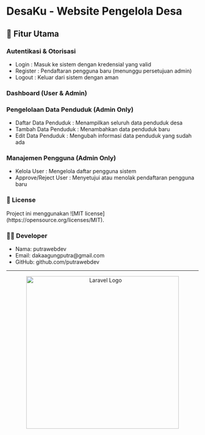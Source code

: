 # DesaKu - Website Pengelola Desa

## 🚀 Fitur Utama

### Autentikasi & Otorisasi
- Login : Masuk ke sistem dengan kredensial yang valid
- Register : Pendaftaran pengguna baru (menunggu persetujuan admin)
- Logout : Keluar dari sistem dengan aman

### Dashboard (User & Admin)

### Pengelolaan Data Penduduk (Admin Only)
- Daftar Data Penduduk : Menampilkan seluruh data penduduk desa
- Tambah Data Penduduk : Menambahkan data penduduk baru
- Edit Data Penduduk : Mengubah informasi data penduduk yang sudah ada

### Manajemen Pengguna (Admin Only)
- Kelola User : Mengelola daftar pengguna sistem
- Approve/Reject User : Menyetujui atau menolak pendaftaran pengguna baru

<h3>📄 License</h3>
Project ini menggunakan ![MIT license](https://opensource.org/licenses/MIT).

<h3>👨‍💻 Developer</h3>
<ul>
    <li>Nama: putrawebdev</li>
    <li>Email: dakaagungputra@gmail.com</li>
    <li>GitHub: github.com/putrawebdev</li>
</ul>

<hr>
<p align="center"><a href="https://laravel.com" target="_blank"><img src="https://raw.githubusercontent.com/laravel/art/master/logo-lockup/5%20SVG/2%20CMYK/1%20Full%20Color/laravel-logolockup-cmyk-red.svg" width="400" alt="Laravel Logo"></a></p>

<p align="center">
<a href=

